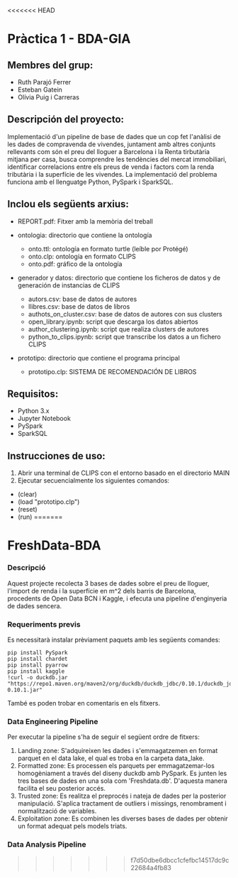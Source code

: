 <<<<<<< HEAD
# Pràctica 1 - BDA-GIA

## Membres del grup:
* Ruth Parajó Ferrer
* Esteban Gatein
* Olívia Puig i Carreras

## Descripción del proyecto:
Implementació d'un pipeline de base de dades que un cop fet l'anàlisi de les dades de compravenda de vivendes, juntament amb altres conjunts rellevants com són el preu del lloguer a Barcelona i la Renta tirbutària mitjana per casa, busca comprendre les tendències del mercat immobiliari, identificar correlacions entre els preus de venda i factors com la renda tributària i la superfície de les vivendes. La implementació del problema funciona amb el llenguatge Python, PySpark i SparkSQL.

## Inclou els següents arxius:
* REPORT.pdf: Fitxer amb la memòria del treball

* ontologia: directorio que contiene la ontología
  * onto.ttl: ontología en formato turtle (leíble por Protégé)
  * onto.clp: ontología en formato CLIPS
  * onto.pdf: gráfico de la ontología
* generador y datos: directorio que contiene los ficheros de datos y de generación de instancias de CLIPS
  * autors.csv: base de datos de autores
  * llibres.csv: base de datos de libros
  * authots_on_cluster.csv: base de datos de autores con sus clusters
  * open_library.ipynb: script que descarga los datos abiertos
  * author_clustering.ipynb: script que realiza clusters de autores 
  * python_to_clips.ipynb: script que transcribe los datos a un fichero CLIPS
* prototipo: directorio que contiene el programa principal
  * prototipo.clp: SISTEMA DE RECOMENDACIÓN DE LIBROS
 
## Requisitos:
- Python 3.x 
- Jupyter Notebook
- PySpark
- SparkSQL

## Instrucciones de uso:
1. Abrir una terminal de CLIPS con el entorno basado en el directorio MAIN
2. Ejecutar secuencialmente los siguientes comandos:
  * (clear)
  * (load "prototipo.clp")
  * (reset)
  * (run)
=======
# FreshData-BDA

### Descripció
Aquest projecte recolecta 3 bases de dades sobre el preu de lloguer, l'import de renda i la superfície en m^2 dels barris de Barcelona, procedents de Open Data BCN i Kaggle, i efecuta una pipeline d'enginyeria de dades sencera. 

### Requeriments previs
Es necessitarà instalar prèviament paquets amb les següents comandes:
```
pip install PySpark
pip install chardet
pip install pyarrow
pip install kaggle
!curl -o duckdb.jar "https://repo1.maven.org/maven2/org/duckdb/duckdb_jdbc/0.10.1/duckdb_jdbc-0.10.1.jar"
```
També es poden trobar en comentaris en els fitxers.

### Data Engineering Pipeline
Per executar la pipeline s'ha de seguir el següent ordre de fitxers:
1. Landing zone: S'adquireixen les dades i s'emmagatzemen en format parquet en el data lake, el qual es troba en la carpeta data_lake.
2. Formatted zone: Es processen els parquets per emmagatzemar-los homogèniament a través del diseny duckdb amb PySpark. Es junten les tres bases de dades en una sola com 'Freshdata.db'. D'aquesta manera facilita el seu posterior accés.
3. Trusted zone: Es realitza el preprocés i nateja de dades per la posterior manipulació. S'aplica tractament de outliers i missings, renombrament i normalització de variables. 
4. Exploitation zone: Es combinen les diverses bases de dades per obtenir un format adequat pels models triats.

### Data Analysis Pipeline
>>>>>>> f7d50dbe6dbcc1cfefbc14517dc9c22684a4fb83
